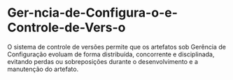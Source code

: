 # Ger-ncia-de-Configura-o-e-Controle-de-Vers-o
O sistema de controle de versões permite que os artefatos sob Gerência de Configuração evoluam de forma distribuída, concorrente e disciplinada, evitando perdas ou sobreposições durante o desenvolvimento e a manutenção do artefato.
